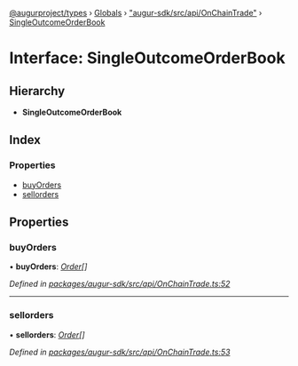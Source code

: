 [@augurproject/types](../README.md) › [Globals](../globals.md) › ["augur-sdk/src/api/OnChainTrade"](../modules/_augur_sdk_src_api_onchaintrade_.md) › [SingleOutcomeOrderBook](_augur_sdk_src_api_onchaintrade_.singleoutcomeorderbook.md)

# Interface: SingleOutcomeOrderBook

## Hierarchy

* **SingleOutcomeOrderBook**

## Index

### Properties

* [buyOrders](_augur_sdk_src_api_onchaintrade_.singleoutcomeorderbook.md#buyorders)
* [sellorders](_augur_sdk_src_api_onchaintrade_.singleoutcomeorderbook.md#sellorders)

## Properties

###  buyOrders

• **buyOrders**: *[Order](_augur_sdk_src_api_onchaintrade_.order.md)[]*

*Defined in [packages/augur-sdk/src/api/OnChainTrade.ts:52](https://github.com/AugurProject/augur/blob/69c4be52bf/packages/augur-sdk/src/api/OnChainTrade.ts#L52)*

___

###  sellorders

• **sellorders**: *[Order](_augur_sdk_src_api_onchaintrade_.order.md)[]*

*Defined in [packages/augur-sdk/src/api/OnChainTrade.ts:53](https://github.com/AugurProject/augur/blob/69c4be52bf/packages/augur-sdk/src/api/OnChainTrade.ts#L53)*
